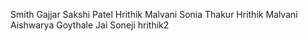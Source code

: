 Smith Gajjar
Sakshi Patel 
Hrithik Malvani 
Sonia Thakur
Hrithik Malvani
Aishwarya Goythale
Jai Soneji
hrithik2
